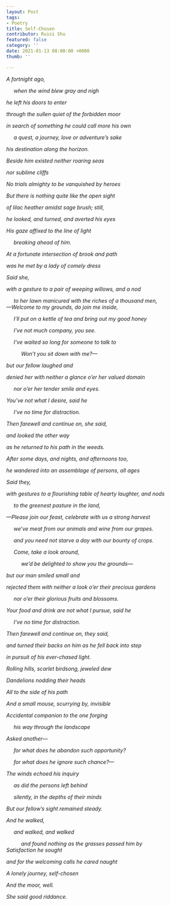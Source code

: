 ```yaml
---
layout: Post
tags:
- Poetry
title: Self-Chosen
contributor: Ruisi Shu
featured: false
category: ''
date: 2021-01-13 08:00:00 +0000
thumb: ''

---
```

_A fortnight ago,_

&nbsp;&nbsp;&nbsp;&nbsp;&nbsp;_when the wind blew gray and nigh_

_he left his doors to enter_

_through the sullen quiet of the forbidden moor_

_in search of something he could call more his own_

&nbsp;&nbsp;&nbsp;&nbsp;&nbsp;_a quest, a journey, love or adventure’s sake_

_his destination along the horizon._

_Beside him existed neither roaring seas_

_nor sublime cliffs_

_No trials almighty to be vanquished by heroes_

_But there is nothing quite like the open sight_

_of lilac heather amidst sage brush; still,_

_he looked, and turned, and averted his eyes_

_His gaze affixed to the line of light_

&nbsp;&nbsp;&nbsp;&nbsp;&nbsp;_breaking ahead of him._

_At a fortunate intersection of brook and path_

_was he met by a lady of comely dress_

_Said she,_

_with a gesture to a pair of weeping willows, and a nod_

&nbsp;&nbsp;&nbsp;&nbsp;&nbsp;_to her lawn manicured with the riches of a thousand men,  
—Welcome to my grounds, do join me inside,_

&nbsp;&nbsp;&nbsp;&nbsp;&nbsp;_I’ll put on a kettle of tea and bring out my good honey_

&nbsp;&nbsp;&nbsp;&nbsp;&nbsp;_I’ve not much company, you see._

&nbsp;&nbsp;&nbsp;&nbsp;&nbsp;_I’ve waited so long for someone to talk to_

&nbsp;&nbsp;&nbsp;&nbsp;&nbsp;&nbsp;&nbsp;&nbsp;&nbsp;&nbsp;_Won’t you sit down with me?—_

_but our fellow laughed and_

_denied her with neither a glance o’er her valued domain_

&nbsp;&nbsp;&nbsp;&nbsp;&nbsp;_nor o’er her tender smile and eyes._

_You’ve not what I desire, said he_

&nbsp;&nbsp;&nbsp;&nbsp;&nbsp;_I’ve no time for distraction._

_Then farewell and continue on, she said,_

_and looked the other way_

_as he returned to his path in the weeds._

_After some days, and nights, and afternoons too,_

_he wandered into an assemblage of persons, all ages_

_Said they,_

_with gestures to a flourishing table of hearty laughter, and nods_

&nbsp;&nbsp;&nbsp;&nbsp;&nbsp;_to the greenest pasture in the land,_

_—Please join our feast, celebrate with us a strong harvest_

&nbsp;&nbsp;&nbsp;&nbsp;&nbsp;_we’ve meat from our animals and wine from our grapes._

&nbsp;&nbsp;&nbsp;&nbsp;&nbsp;_and you need not starve a day with our bounty of crops._

&nbsp;&nbsp;&nbsp;&nbsp;&nbsp;_Come, take a look around,_

&nbsp;&nbsp;&nbsp;&nbsp;&nbsp;&nbsp;&nbsp;&nbsp;&nbsp;&nbsp;_we’d be delighted to show you the grounds—_

_but our man smiled small and_

_rejected them with neither a look o’er their precious gardens_

&nbsp;&nbsp;&nbsp;&nbsp;&nbsp;_nor o’er their glorious fruits and blossoms._

_Your food and drink are not what I pursue, said he_

&nbsp;&nbsp;&nbsp;&nbsp;&nbsp;_I’ve no time for distraction._

_Then farewell and continue on, they said,_

_and turned their backs on him as he fell back into step_

_in pursuit of his ever-chased light._

_Rolling hills, scarlet birdsong, jeweled dew_

_Dandelions nodding their heads_

_All to the side of his path_

_And a small mouse, scurrying by, invisible_

_Accidental companion to the one forging_

&nbsp;&nbsp;&nbsp;&nbsp;&nbsp;_his way through the landscape_

_Asked another—_

&nbsp;&nbsp;&nbsp;&nbsp;&nbsp;_for what does he abandon such opportunity?_

&nbsp;&nbsp;&nbsp;&nbsp;&nbsp;_for what does he ignore such chance?—_

_The winds echoed his inquiry_

&nbsp;&nbsp;&nbsp;&nbsp;&nbsp;_as did the persons left behind_

&nbsp;&nbsp;&nbsp;&nbsp;&nbsp;_silently, in the depths of their minds_

_But our fellow’s sight remained steady._

_And he walked,_

&nbsp;&nbsp;&nbsp;&nbsp;&nbsp;_and walked, and walked_

&nbsp;&nbsp;&nbsp;&nbsp;&nbsp;&nbsp;&nbsp;&nbsp;&nbsp;&nbsp;_and found nothing as the grasses passed him by  
Satisfaction he sought_

_and for the welcoming calls he cared naught_

_A lonely journey, self-chosen_

_And the moor, well._

_She said good riddance._